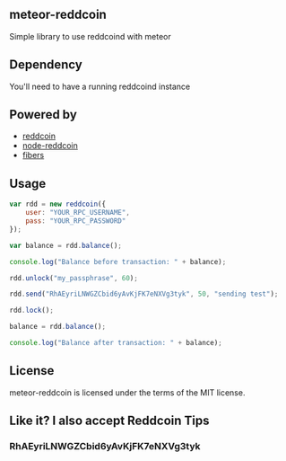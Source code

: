 meteor-reddcoin
----------------

Simple library to use reddcoind with meteor

## Dependency

You'll need to have a running reddcoind instance

## Powered by

* [reddcoin](http://www.reddcoin.com/)
* [node-reddcoin](https://www.npmjs.org/package/node-reddcoin)
* [fibers](https://www.npmjs.org/package/fibers)

## Usage

```javascript
var rdd = new reddcoin({
    user: "YOUR_RPC_USERNAME",
    pass: "YOUR_RPC_PASSWORD"
});

var balance = rdd.balance();

console.log("Balance before transaction: " + balance);

rdd.unlock("my_passphrase", 60);

rdd.send("RhAEyriLNWGZCbid6yAvKjFK7eNXVg3tyk", 50, "sending test");

rdd.lock();

balance = rdd.balance();

console.log("Balance after transaction: " + balance);
```

## License

meteor-reddcoin is licensed under the terms of the MIT license.

## Like it? I also accept Reddcoin Tips

### RhAEyriLNWGZCbid6yAvKjFK7eNXVg3tyk